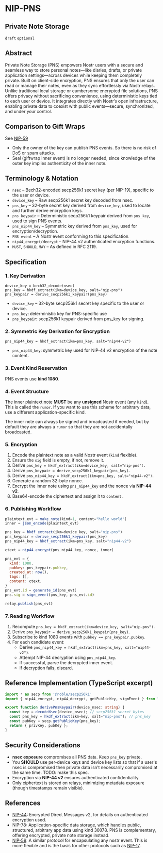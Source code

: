 # NIP-PNS

## Private Note Storage

`draft` `optional`

## Abstract

Private Note Storage (PNS) empowers Nostr users with a secure and seamless way to store personal notes—like diaries, drafts, or private application settings—across devices while keeping them completely private. Built on client-side encryption, PNS ensures that only the user can read or manage their notes, even as they sync effortlessly via Nostr relays. Unlike traditional local storage or cumbersome encrypted file solutions, PNS offers privacy without sacrificing convenience, using deterministic keys tied to each user or device. It integrates directly with Nostr’s open infrastructure, enabling private data to coexist with public events—secure, synchronized, and under your control.

## Comparison to Gift Wraps

See [NIP-59][nip59]

- Only the owner of the key can publish PNS events. So there is no risk of DoS or spam attacks. 
- Seal (giftwrap inner event) is no longer needed, since knowledge of the outer key implies authenticity of the inner note.

## Terminology & Notation

- `nsec` – Bech32-encoded secp256k1 secret key (per NIP-19), specific to the user or device.
- `device_key` – Raw secp256k1 secret key decoded from nsec.
- `pns_key` – 32-byte secret key derived from `device_key`, used to locate and further derive encryption keys.
- `pns_keypair` – Deterministic secp256k1 keypair derived from `pns_key`, used to sign PNS events.
- `pns_nip44_key` – Symmetric key derived from `pns_key`, used for encryption/decryption.
- `PNS event` – A Nostr event conforming to this specification.
- `nip44_encrypt/decrypt` – NIP-44 v2 authenticated encryption functions.
- `MUST`, `SHOULD`, `MAY` – As defined in RFC 2119.

## Specification

### 1. Key Derivation

```
device_key = bech32_decode(nsec)
pns_key = hkdf_extract(ikm=device_key, salt="nip-pns")
pns_keypair = derive_secp256k1_keypair(pns_key)
```

- `device_key` – 32-byte secp256k1 secret key specific to the user or device.
- `pns_key`: deterministic key for PNS-specific use
- `pns_keypair`: secp256k1 keypair derived from pns_key for signing. 

### 2. Symmetric Key Derivation for Encryption

```
pns_nip44_key = hkdf_extract(ikm=pns_key, salt="nip44-v2")
```

- `pns_nip44_key`: symmetric key used for NIP-44 v2 encryption of the note content.

### 3. Event Kind Reservation

PNS events use **kind 1080**.

### 4. Event Structure

The inner plaintext note **MUST** be any **unsigned** Nostr event (any `kind`). This is called the `rumor`. If you want to use this scheme for arbitrary data, use a different application-specific kind.

The inner note can always be signed and broadcasted if needed, but by default they are always a `rumor` so that they are not accidentally broadcasted.

### 5. Encryption

1. Encode the plaintext note as a valid Nostr event (`kind` flexible).
2. Ensure the `sig` field is empty, if not, remove it.
3. Derive `pns_key = hkdf_extract(ikm=device_key, salt="nip-pns")`.
4. Derive `pns_keypair = derive_secp256k1_keypair(pns_key)`.
5. Derive `pns_nip44_key = hkdf_extract(ikm=pns_key, salt="nip44-v2")`.
6. Generate a random 32-byte nonce.
7. Encrypt the inner note using `pns_nip44_key` and the nonce via **NIP-44 v2**.
8. Base64-encode the ciphertext and assign it to `content`.

### 6. Publishing Workflow

```javascript
plaintext_evt = make_note(kind=1, content="hello world")
inner = json_encode(plaintext_evt)

pns_key = hkdf_extract(ikm=device_key, salt="nip-pns")
pns_keypair = derive_secp256k1_keypair(pns_key)
pns_nip44_key = hkdf_extract(ikm=pns_key, salt="nip44-v2")

ctext = nip44_encrypt(pns_nip44_key, nonce, inner)

pns_evt = {
  kind: 1080,
  pubkey: pns_keypair.pubkey,
  created_at: now(),
  tags: [],
  content: ctext,
}
pns_evt.id = generate_id(pns_evt)
pns.sig = sign_event(pns_key, pns_evt.id)

relay.publish(pns_evt)
```

### 7. Reading Workflow

1. Recompute `pns_key = hkdf_extract(ikm=device_key, salt="nip-pns")`.
2. Derive `pns_keypair = derive_secp256k1_keypair(pns_key)`. 
2. Subscribe to kind 1080 events with `pubkey == pns_keypair.pubkey`.
3. For each candidate event:
   - Derive `pns_nip44_key = hkdf_extract(ikm=pns_key, salt="nip44-v2")`.
   - Attempt NIP-44 decryption using `pns_nip44_key`.
   - If successful, parse the decrypted inner event.
   - If decryption fails, discard.


## Reference Implementation (TypeScript excerpt)

```typescript
import * as secp from '@noble/secp256k1'
import { nip44_encrypt, nip44_decrypt, getPublicKey, signEvent } from "nostr-tools";

export function derivePnsKeypair(device_nsec: string) {
  const key = decodeNsec(device_nsec); // secp256k1 secret bytes
  const pns_key = hkdf_extract(ikm=key, salt="nip-pns"); // pns_key
  const pubKey = secp.getPublicKey(pns_key);
  return { privKey, pubKey };
}
```

## Security Considerations

- **nsec exposure** compromises all PNS data. Keep `pns_key` private.
- You **SHOULD** use per-device keys and device key lists so that if a user's nsec is compromised then private data isn't necessarily compromised at the same time. TODO: make this spec.
- Encryption via **NIP-44 v2** ensures authenticated confidentiality.
- Only ciphertext is stored on relays, minimizing metadata exposure (though timestamps remain visible).

## References

- [NIP-44][nip44]: Encrypted Direct Messages v2, for details on authenticated encryption used.
- [NIP-78][nip78]: Application-specific data storage, which handles public, structured, arbitrary app data using kind 30078. PNS is complementary, offering encrypted, private note storage instead.
- [NIP-59][nip59]: A similar protocol for encapsulating any nostr event. This is more flexible and is the basis for other protocols such as [NIP-17][nip17].

[nip44]: ./44.md
[nip78]: ./78.md
[nip59]: ./59.md
[nip17]: ./17.md
